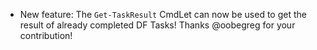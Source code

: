 * New feature: The `Get-TaskResult` CmdLet can now be used to get the result of already completed DF Tasks! Thanks @oobegreg for your contribution!